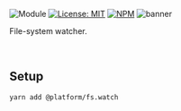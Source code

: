 ![Module](https://img.shields.io/badge/%40platform-fs.watch-%23EA4E7E.svg)
[![License: MIT](https://img.shields.io/badge/license-MIT-blue.svg)](https://opensource.org/licenses/MIT)
[![NPM](https://img.shields.io/npm/v/@platform/fs.watch.svg?colorB=blue&style=flat)](https://www.npmjs.com/package/@platform/fs.watch)
![banner](https://platform.sfo2.digitaloceanspaces.com/repo-banners/fs.watch.png)

File-system watcher.

<p>&nbsp;<p>

## Setup

    yarn add @platform/fs.watch

<p>&nbsp;<p>
<p>&nbsp;<p>





